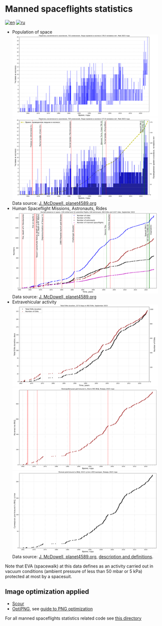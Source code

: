 # Manned spaceflights statistics

[![en](https://img.shields.io/badge/lang-en-red.svg)](README.md)
[![ru](https://img.shields.io/badge/lang-ru-green.svg)](README-ru.md)

* Population of space
![Population of Space](./spacepop-steps.svg "Population of Space")
![Time Spent by Humans in Space](./spacepop-spent-step-filled.svg "Time Spent by Humans in Space")
Data source: [J. McDowell, planet4589.org](https://planet4589.org/space/astro/web/pop.html)
* Human Spaceflight Missions, Astronauts, Rides
![Human presence in space](./mannedflights-astronauts-rides-evas.png "Human presence in space")
Data source: [J. McDowell, planet4589.org](https://planet4589.org/space/astro/web/)
* Extravehicular activity
![Total duration and numbers of extravehicular activities](./evas-total-time-counts.png "Total duration and numbers of spacewalks (extravehicular activities)")
![Total number of extravehicular activities](./evas-total-counts.svg "Total number of spacewalks (extravehicular activities)")
![Total duration of extravehicular activities](./evas-total-time.svg "Total duration of spacewalks (extravehicular activities)")
Data source: [J. McDowell, planet4589.org](https://planet4589.org/space/astro/web/),
[description and definitions](https://planet4589.org/space/astro/web/evas.html).

Note that EVA (spacewalk) at this data defines as an activity carried out in vacuum conditions
(ambient pressure of less than 50 mbar or 5 kPa) protected at most by a spacesuit.

## Image optimization applied

* [Scour](https://github.com/scour-project/scour)
* [OptiPNG](https://optipng.sourceforge.net/), see [guide to PNG optimization](https://optipng.sourceforge.net/pngtech/optipng.html)

For all manned spaceflights statistics related code see [this directory](../../src/astrodata/manned/)
